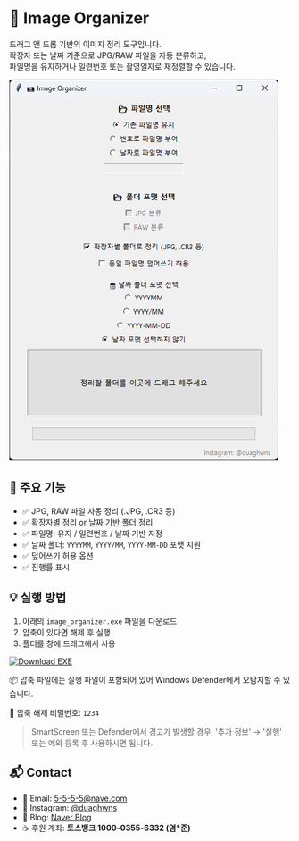 # 📂 Image Organizer

드래그 앤 드롭 기반의 이미지 정리 도구입니다.  
확장자 또는 날짜 기준으로 JPG/RAW 파일을 자동 분류하고,  
파일명을 유지하거나 일련번호 또는 촬영일자로 재정렬할 수 있습니다.

![UI](https://github.com/duaghwns/image_organizer/blob/main/image_organizer.png)

## 🔧 주요 기능

- ✅ JPG, RAW 파일 자동 정리 (.JPG, .CR3 등)
- ✅ 확장자별 정리 or 날짜 기반 폴더 정리
- ✅ 파일명: 유지 / 일련번호 / 날짜 기반 지정
- ✅ 날짜 폴더: `YYYYMM`, `YYYY/MM`, `YYYY-MM-DD` 포맷 지원
- ✅ 덮어쓰기 허용 옵션
- ✅ 진행률 표시


## 💡 실행 방법
1. 아래의 `image_organizer.exe` 파일을 다운로드
2. 압축이 있다면 해제 후 실행
3. 폴더를 창에 드래그해서 사용

[![Download EXE](https://img.shields.io/badge/Download%20Image_Organizer-v1.0.0-blueviolet?style=for-the-badge&logo=files)](https://github.com/duaghwns/image_organizer/releases/download/1.0.0/image_organizer_v1.0.zip)

📦 압축 파일에는 실행 파일이 포함되어 있어 Windows Defender에서 오탐지할 수 있습니다.

🔐 압축 해제 비밀번호: `1234`

> SmartScreen 또는 Defender에서 경고가 발생할 경우,
> '추가 정보' → '실행' 또는 예외 등록 후 사용하시면 됩니다.

## 📬 Contact

- 💌 Email: [5-5-5-5@nave.com](mailto:5-5-5-5@naver.com)
- 📸 Instagram: [@duaghwns](https://instagram.com/duaghwns)
- 📝 Blog: [Naver Blog](https://blog.naver.com/5-5-5-5)
- ☕ 후원 계좌: **토스뱅크 1000-0355-6332 (염\*준)**